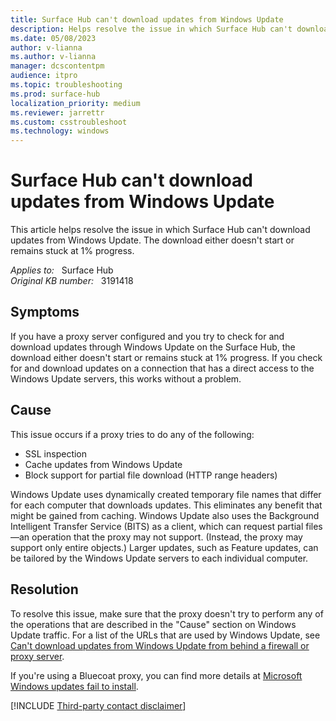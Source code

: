```yaml
---
title: Surface Hub can't download updates from Windows Update
description: Helps resolve the issue in which Surface Hub can't download updates from Windows Update. The download either doesn't start or remains stuck at 1% progress.
ms.date: 05/08/2023
author: v-lianna
ms.author: v-lianna
manager: dcscontentpm
audience: itpro
ms.topic: troubleshooting
ms.prod: surface-hub
localization_priority: medium
ms.reviewer: jarrettr
ms.custom: csstroubleshoot
ms.technology: windows
---
```

# Surface Hub can't download updates from Windows Update

This article helps resolve the issue in which Surface Hub can't download updates from Windows Update. The download either doesn't start or remains stuck at 1% progress.

_Applies to:_ &nbsp; Surface Hub  
_Original KB number:_ &nbsp; 3191418

## Symptoms

If you have a proxy server configured and you try to check for and download updates through Windows Update on the Surface Hub, the download either doesn't start or remains stuck at 1% progress. If you check for and download updates on a connection that has a direct access to the Windows Update servers, this works without a problem.

## Cause

This issue occurs if a proxy tries to do any of the following:

- SSL inspection
- Cache updates from Windows Update
- Block support for partial file download (HTTP range headers)

Windows Update uses dynamically created temporary file names that differ for each computer that downloads updates. This eliminates any benefit that might be gained from caching. Windows Update also uses the Background Intelligent Transfer Service (BITS) as a client, which can request partial files—an operation that the proxy may not support. (Instead, the proxy may support only entire objects.) Larger updates, such as Feature updates, can be tailored by the Windows Update servers to each individual computer.

## Resolution

To resolve this issue, make sure that the proxy doesn't try to perform any of the operations that are described in the "Cause" section on Windows Update traffic. For a list of the URLs that are used by Windows Update, see [Can't download updates from Windows Update from behind a firewall or proxy server](/troubleshoot/windows-client/deployment/windows-update-issues-troubleshooting).

If you're using a Bluecoat proxy, you can find more details at [Microsoft Windows updates fail to install](https://knowledge.broadcom.com/external/article/166719/microsoft-windows-updates-fail-to-instal.html).

[!INCLUDE [Third-party contact disclaimer](../../includes/third-party-contact-disclaimer.md)]